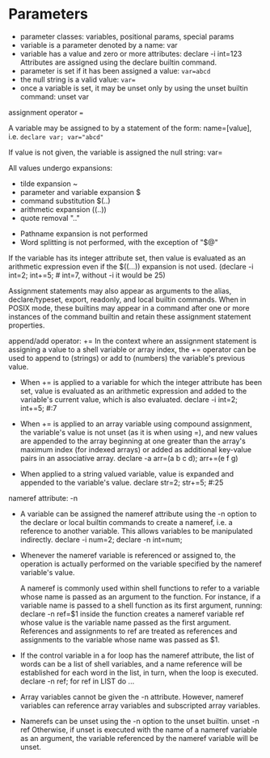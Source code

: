 # Parameters

* parameter classes: variables, positional params, special params
* variable is a parameter denoted by a name: var
* variable has a value and zero or more attributes: declare -i int=123
  Attributes are assigned using the declare builtin command.
* parameter is set if it has been assigned a value: `var=abcd`
* the null string is a valid value: `var=`
* once a variable is set, it may be unset only by using the unset builtin command: unset var


assignment operator `=`

A variable may be assigned to by a statement of the form: name=[value], i.e. `declare var; var="abcd"`

If value is not given, the variable is assigned the null string: var=

All values undergo expansions:
- tilde expansion ~
- parameter and variable expansion $
- command substitution $(..)
- arithmetic expansion ((..))
- quote removal ".."
* Pathname expansion is not performed
* Word splitting is not performed, with the exception of "$@"

If the variable has its integer attribute set, then value is evaluated as an arithmetic expression 
even if the $((...)) expansion is not used. (declare -i int=2; int+=5;  # int=7, without -i it would be 25)

Assignment statements may also appear as arguments to the alias, declare/typeset, export, readonly, and local builtin commands. When in POSIX mode, 
these builtins may appear in a command after one or more instances of the command builtin and retain these assignment statement properties.


append/add operator: +=
In the context where an assignment statement is assigning a value to a shell variable or array index, 
the += operator can be used to append to (strings) or add to (numbers) the variable's previous value.

* When += is applied to a variable for which the integer attribute has been set, value is evaluated as
  an arithmetic expression and added to the variable's current value, which is also evaluated. 
  declare -i int=2; int+=5; #:7

* When += is applied to an array variable using compound assignment, the variable's value is not unset 
  (as it is when using =), and new values are appended to the array beginning at one greater than the 
  array's maximum index (for indexed arrays) or added as additional key-value pairs in an associative array.
  declare -a arr=(a b c d); arr+=(e f g)

* When applied to a string valued variable, value is expanded and appended to the variable's value.
  declare str=2; str+=5; #:25


nameref attribute: -n
* A variable can be assigned the nameref attribute using the -n option to the declare or local builtin commands to create a nameref, 
  i.e. a reference to another variable. This allows variables to be manipulated indirectly. declare -i num=2; declare -n int=num;

* Whenever the nameref variable is referenced or assigned to, the operation is 
  actually performed on the variable specified by the nameref variable's value.
  
  A nameref is commonly used within shell functions to refer to a variable whose name is passed as an argument to the function. 
  For instance, if a variable name is passed to a shell function as its first argument, running:  declare -n ref=$1
  inside the function creates a nameref variable ref whose value is the variable name passed as the first argument. 
  References and assignments to ref are treated as references and assignments to the variable whose name was passed as $1. 

* If the control variable in a for loop has the nameref attribute, the list of words can be a list of shell variables, 
  and a name reference will be established for each word in the list, in turn, when the loop is executed. 
  declare -n ref; for ref in LIST do ...

* Array variables cannot be given the -n attribute. 
  However, nameref variables can reference array variables and subscripted array variables.  

* Namerefs can be unset using the -n option to the unset builtin.
  unset -n ref
  Otherwise, if unset is executed with the name of a nameref variable as an argument, 
  the variable referenced by the nameref variable will be unset.

